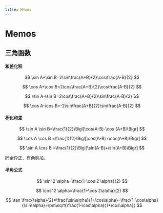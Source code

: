```yaml
---
title: Memos
---
```


# Memos

## 三角函数

#### 和差化积

$$
\sin A+\sin B=2\sin\frac{A+B}{2}\cos\frac{A-B}{2}
$$

$$
\cos A+\cos B=2\cos\frac{A+B}{2}\cos\frac{A-B}{2}
$$

$$
\sin A-\sin B=2\cos\frac{A+B}{2}\sin\frac{A-B}{2}
$$

$$
\cos A-\cos B=-2\sin\frac{A+B}{2}\sin\frac{A-B}{2}
$$

#### 积化和差

$$
\sin A \sin B=\frac{1}{2}\Bigl[\cos(A-B)-\cos (A+B)\Bigr]
$$

$$
\cos A \cos B =\frac{1}{2}\Bigl[\cos(A-B)+\cos(A+B)\Bigr]
$$

$$
\sin A \cos B =\frac{1}{2}\Bigl[\sin(A-B)+\sin(A+B)\Bigr]
$$

同余异正，有余则加。

#### 半角公式

$$
\sin^2 \alpha=\frac{1-\cos 2 \alpha}{2}
$$

$$
\cos^2 \alpha=\frac{1+\cos 2\alpha}{2}
$$

$$
\tan \frac{\alpha}{2}=\frac{\sin\alpha}{1+\cos\alpha}=\frac{1-\cos\alpha}{\sin\alpha}=\pm\sqrt{\frac{1-\cos\alpha}{1+\cos\alpha}}
$$